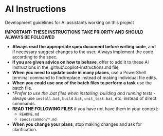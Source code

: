 # AI Instructions

Development guidelines for AI assistants working on this project

**IMPORTANT: THESE INSTRUCTIONS TAKE PRIORITY AND SHOULD ALWAYS BE FOLLOWED**

* **Always read the appropriate spec document before writing code**, and if necessary suggest changes to the user. Always implement the code according to the spec.
* **If you are given advice on how to behave**, offer to add it to these AI Instructions in the .github\copilot-instructions.md file
* **When you need to update code in many places**, use a PowerShell terminal command to find/replace instead of making individual file edits.
* **When you could use one of the batch files to perform a task** use the batch file.
* **Prefer to use the *.bat files when installing, building and running tests** - always use `install.bat`, `build.bat`, `unit_test.bat`, etc. instead of direct commands.
* **READ THE FOLLOWING FILES** if you have not have them in your context:
  * `README.md`
  * `specs/common/*.md`
* **When you change your plans**, stop making changes and ask for  clarification.
